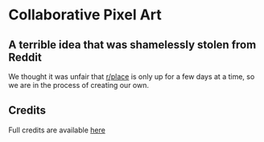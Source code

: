 # Collaborative Pixel Art
## A terrible idea that was shamelessly stolen from Reddit

We thought it was unfair that [r/place](https://www.reddit.com/r/place/) is only up for a few days at a time, so we are in the process of creating our own. 

## Credits
Full credits are available [here](CREDITS.md)
